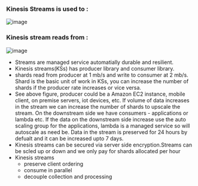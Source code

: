 ### Kinesis Streams is used to :
![image](https://user-images.githubusercontent.com/52529498/140963179-d2cbd175-ef20-45ba-b558-a533abc3d5e6.png)

### Kinesis stream reads from : 
![image](https://user-images.githubusercontent.com/52529498/140964922-fb652512-8700-437c-9d69-27cd7b461a45.png)

- Streams are managed service automatially durable and resilient.
- Kinesis streams(KSs) has producer library and consumer library. 
- shards read from producer at 1 mb/s and write to consumer at 2 mb/s. Shard is the basic unit of work in KSs, you can increase the number of shards if the producer rate increases or vice versa.
- See above figure, producer could be a Amazon EC2 instance, mobile client, on premise servers, iot devices, etc. If volume of data increases in the stream we can increase the number of shards to upscale the stream. On the downstream side we have consumers - applications or lambda etc. If the data on the downstream side increase use the auto scaling group for the applications, lambda is a managed service so will autoscale as need be. Data in the stream is preserved for 24 hours by defualt and it can be increased upto 7 days.
- Kinesis streams can be secured via server side encryption.Streams can be scled up or down and we only pay for shards allocated per hour
- Kinesis streams
  - preserve client ordering
  - consume in parallel
  - decouple collection and processing
  


